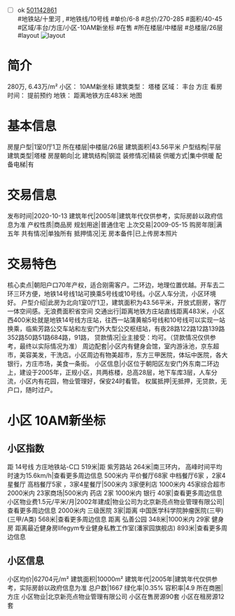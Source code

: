 - [ ] ok [501142861](https://bj.5i5j.com/ershoufang/501142861.html)  
 #地铁站/十里河 ,  #地铁线/10号线
#单价/6-8 #总价/270-285 #面积/40-45   #区域/丰台/方庄/小区-10AM新坐标 #在售 #所在楼层/中楼层 #总楼层/26层 #layout 
![layout](http://image2a.5i5j.com/bdir/layout/149.jpg_P5.jpg) 
# 简介 
 280万,  6.43万/m² 
小区： 10AM新坐标
建筑类型： 塔楼
区域： 丰台 方庄
看房时间： 提前预约
地铁： 距离地铁方庄483米 地图
# 基本信息 
 房屋户型|1室0厅1卫
所在楼层|中楼层/26层
建筑面积|43.56平米
户型结构|平层
建筑类型|塔楼
房屋朝向|北
建筑结构|钢混
装修情况|精装
供暖方式|集中供暖
配备电梯|有
# 交易信息 
 发布时间|2020-10-13
建筑年代|2005年|建筑年代仅供参考，实际房龄以政府信息为准
产权性质|商品房
规划用途|普通住宅
上次交易|2009-05-15
购房年限|满五年
共有情况|单独所有
抵押情况|无
房本备件|已上传房本照片
# 交易特色 
 核心卖点|朝阳户口70年产权，适合刚需客户。二环边，地理位置优越。开车去二环三环方便，地铁14号线1站可换乘5号线或10号线。小区人车分流，小区环境好。
户型介绍|此房为北向1室0厅1卫，建筑面积为43.56平米，开放式厨房，客厅一体空间感。无浪费面积省空间
交通出行|距离地铁方庄站直线距离483米，小区西400米处就是地铁14号线方庄站，往西一站蒲黄榆5号线和10号线可以实现一站换乘，临紫芳路公交车站和左安门外大型公交枢纽站，有夜28路122路12路139路352路50路51路684路，91路，
贷款情况|业主接受：均可。（贷款情况仅供参考，最终以实际情况为准）
周边配套|小区内有健身会馆，室内游泳池，京东超市，美容美发，干洗店。小区周边有物美超市，东方三甲医院，体坛中医院，各大银行，方庄市场，美食一条街。
小区信息|小区位于朝阳区左安门外东南二环边上，建设于2005年，正规小区，共两栋楼，总高28层，地下车库3层，人车分流，小区内有花园，物业管理好，保安24时看管。
权属抵押|无抵押，无贷款，无户口，随时过户。
# 小区 10AM新坐标
## 小区指数 
 距 14号线 方庄地铁站-C口 519米|距 紫芳路站 264米|南三环内， 高峰时间平均时速为15.6km/h|查看更多周边信息
500米内 平价餐厅68家
中档餐厅6家 ，2家4星餐厅
高档餐厅5家 ，3家4星餐厅|500米内 3家便利店
1000米内 45家综合超市
2000米内 23家商场|500米内 药店 2家
1000米内 银行 40家|查看更多周边信息
小区物业费1.5元/平米/月|2002年建成|物业公司为北京新亮点物业管理有限公司|查看更多周边信息
2000米内 三级医院 3家|距离 中国医学科学院肿瘤医院(三甲) (三甲/A类) 568米|查看更多周边信息
距离 弘善公园 348米|1000米内 29家 健身房
距离最近健身房lifegym专业健身私教工作室(潘家园旗舰店) 893米|查看更多周边信息
## 小区信息 
 小区均价|62704元/m²
建筑面积|10000m²
建筑年代|2005年|建筑年代仅供参考，实际房龄以政府信息为准
总户数|1667
绿化率|0.35%
容积率|4.9
所在商圈|方庄
小区物业|北京新亮点物业管理有限公司
小区在售房源90套
小区在租房源12套
